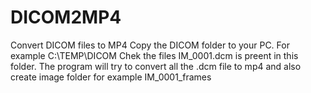 # DICOM2MP4
Convert DICOM files to MP4
Copy the DICOM folder to your PC.
For example C:\TEMP\DICOM
Chek the files IM_0001.dcm is preent in this folder.
The program will try to convert all the .dcm file to mp4 and also create image folder for example IM_0001_frames
